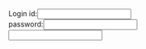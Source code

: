 <html>
<head>
<title>
Login from.
</title>
</head>
<body>
<form><br>
Login id:<input type ="text" name="username" value=""><br>
password:<input type ="password value=""><br>
<input type ="submit value="submit"><br>
</form>
</body>
</html>
